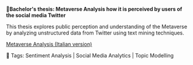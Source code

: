 **📄Bachelor's thesis: Metaverse Analysis how it is perceived by users of the social media Twitter**

This thesis explores public perception and understanding of the Metaverse by analyzing unstructured data from Twitter using text mining techniques.

[Metaverse Analysis (Italian version)](https://github.com/AuroraMusitelli/Bachelors---Thesis/blob/main/tesi_MetaverseAnalysis.pdf)

📎 Tags: Sentiment Analysis | Social Media Analytics | Topic Modelling
